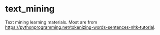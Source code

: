 # text_mining
Text mining learning materials. Most are from https://pythonprogramming.net/tokenizing-words-sentences-nltk-tutorial.